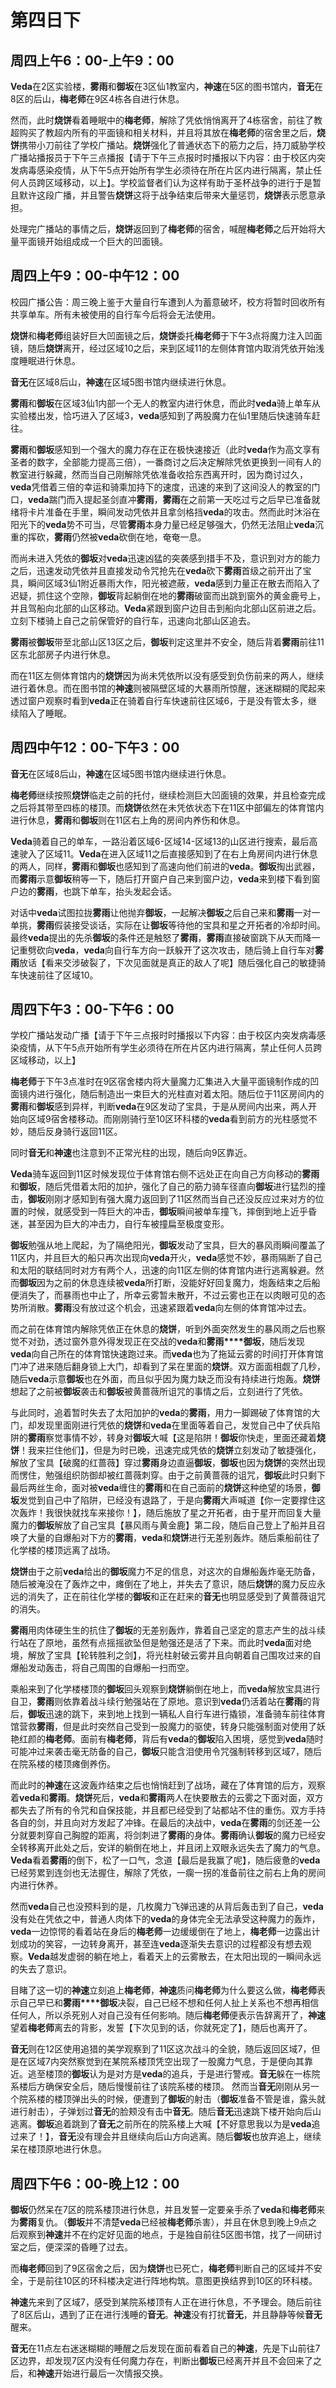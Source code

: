 # 第四日下
## 周四上午6：00-上午9：00

**Veda**在2区实验楼，**雾雨**和**御坂**在3区仙1教室内，**神速**在5区的图书馆内，**音无**在8区的后山，**梅老师**在9区4栋各自进行休息。

然而，此时**烧饼**看着睡眠中的**梅老师**，解除了凭依悄悄离开了4栋宿舍，前往了教超购买了教超内所有的平面镜和相关材料，并且将其放在**梅老师**的宿舍里之后，**烧饼**携带小刀前往了学校广播站。**烧饼**强化了普通状态下的筋力之后，持刀威胁学校广播站播报员于下午三点播报【请于下午三点报时时播报以下内容：由于校区内突发病毒感染疫情，从下午5点开始所有学生必须待在所在片区内进行隔离，禁止任何人员跨区域移动，以上】。学校监督者们认为这样有助于圣杯战争的进行于是暂且默许这段广播，并且警告**烧饼**这将于战争结束后带来大量惩罚，**烧饼**表示愿意承担。

处理完广播站的事情之后，**烧饼**返回到了**梅老师**的宿舍，喊醒**梅老师**之后开始将大量平面镜开始组成成一个巨大的凹面镜。

## 周四上午9：00-中午12：00

校园广播公告：周三晚上鉴于大量自行车遭到人为蓄意破坏，校方将暂时回收所有共享单车。所有未被使用的自行车今后将会无法使用。

**烧饼**和**梅老师**组装好巨大凹面镜之后，**烧饼**委托**梅老师**于下午3点将魔力注入凹面镜，随后**烧饼**离开，经过区域10之后，来到区域11的左侧体育馆内取消凭依开始浅度睡眠进行休息。

**音无**在区域8后山，**神速**在区域5图书馆内继续进行休息。

**雾雨**和**御坂**在区域3仙1内部一个无人的教室内进行休息，而此时**veda**骑上单车从实验楼出发，恰巧进入了区域3，**veda**感知到了两股魔力在仙1里随后快速骑车赶往。

**雾雨**和**御坂**感知到一个强大的魔力存在正在极快速接近（此时**veda**作为高文享有圣者的数字，全部能力提高三倍），一番商讨之后决定解除凭依更换到一间有人的教室进行躲藏，然而当自己刚解除凭依准备收拾东西离开时，因为商讨过久，**veda**凭借着三倍的幸运和骑乘加持下的速度，迅速的来到了这间没人的教室的门口，**veda**踹门而入提起圣剑直冲**雾雨**，**雾雨**在之前第一天吃过亏之后早已准备就绪将卡片准备在手里，瞬间发动凭依并且拿剑格挡**veda**的攻击。然而此时沐浴在阳光下的**veda**势不可当，尽管**雾雨**本身力量已经足够强大，仍然无法阻止**veda**沉重的挥砍，**雾雨**仍然被**veda**砍倒在地，奄奄一息。

而尚未进入凭依的**御坂**对**veda**迅速凶猛的突袭感到措手不及，意识到对方的能力之后，迅速发动凭依并且直接发动令咒抢先在**veda**砍下**雾雨**首级之前开出了宝具，瞬间区域3仙1附近暴雨大作，阳光被遮蔽，**veda**感到力量正在散去而陷入了迟疑，抓住这个空隙，**御坂**背起躺倒在地的**雾雨**破窗而出跳到窗外的黄金鹿号上，并且驾船向北部的山区移动。**Veda**紧跟到窗户边目击到船向北部山区前进之后。立刻下楼骑上自己之前保管好的自行车，迅速向北部山区追去。

**雾雨**被**御坂**带至北部山区13区之后，**御坂**判定这里并不安全，随后背着**雾雨**前往11区东北部房子内进行休息。

而在11区左侧体育馆内的**烧饼**因为尚未凭依所以没有感受到负伤前来的两人，继续进行着休息。而在图书馆的**神速**则被隔壁区域的大暴雨所惊醒，迷迷糊糊的爬起来透过窗户观察时看到**veda**正在骑着自行车快速前往区域6，于是没有管太多，继续陷入了睡眠。

## 周四中午12：00-下午3：00
**音无**在区域8后山，**神速**在区域5图书馆内继续进行休息。

**梅老师**继续按照**烧饼**临走之前的托付，继续检测巨大凹面镜的效果，并且检查完成之后将其带至四栋的楼顶。而**烧饼**依然在未凭依状态下在11区中部偏左的体育馆内进行休息，**雾雨**和**御坂**则在11区右上角的房间内养伤和休息。

**Veda**骑着自己的单车，一路沿着区域6-区域14-区域13的山区进行搜索，最后高速驶入了区域11。**Veda**在进入区域11之后直接感知到了在右上角房间内进行休息的两人，同样，**雾雨**和**御坂**也感知到了高速向他们前进的**veda**。**御坂**掏出武器，而**雾雨**示意**御坂**稍等一下，随后打开窗户自己来到窗户边，**veda**来到楼下看到窗户边的**雾雨**，也跳下单车，抬头发起会话。

对话中**veda**试图拉拢**雾雨**让他抛弃**御坂**，一起解决**御坂**之后自己来和**雾雨**一对一单挑，**雾雨**假装接受谈话，实际在让**御坂**等待他的宝具和星之开拓者的冷却时间。最终**veda**提出的先杀**御坂**的条件还是触怒了**雾雨**，**雾雨**直接破窗跳下从天而降一记重劈砍向**veda**，**veda**向自行车方向一跃躲开了这次攻击，随后骑上自行车对**雾雨**放话【看来交涉破裂了，下次见面就是真正的敌人了呢】随后强化自己的敏捷骑车快速前往了区域10。

## 周四下午3：00-下午6：00
学校广播站发动广播【请于下午三点报时时播报以下内容：由于校区内突发病毒感染疫情，从下午5点开始所有学生必须待在所在片区内进行隔离，禁止任何人员跨区域移动，以上】

**梅老师**于下午3点准时在9区宿舍楼内将大量魔力汇集进入大量平面镜制作成的凹面镜内进行强化，随后制造出一束巨大的光柱直对着太阳。随后位于11区房间内的**雾雨**和**御坂**感到异样，判断**veda**在9区发动了宝具，于是从房间内出来，两人开始向区域9宿舍楼移动。而刚刚骑行至10区环科楼的**veda**看到前方的光柱感觉不妙，随后反身骑行返回11区。

同时**音无**和**神速**也注意到不正常光柱的出现，随后向9区靠近。

**Veda**骑车返回到11区时候发现位于体育馆右侧不远处正在向自己方向移动的**雾雨**和**御坂**，随后凭借着太阳的加护，强化了自己的筋力骑车径直向**御坂**进行猛烈的撞击，**御坂**刚刚才感知到有强大魔力返回到了11区然而当自己还没反应过来对方的位置的时候，就感受到一阵巨大的冲击，**御坂**瞬间被单车撞飞，摔倒到地上近乎昏迷，甚至因为巨大的冲击力，自行车被撞扁至极度变形。

**御坂**勉强从地上爬起，为了隔绝阳光，**御坂**发动了宝具，巨大的暴风雨瞬间覆盖了11区内，并且巨大的船只再次出现向**veda**开火，**veda**感觉不妙，暴雨隔断了自己和太阳的联结同时对方有两个人，迅速的向11区左侧的体育馆内进行逃离躲避。然而**御坂**因为之前的休息连续被**veda**所打断，没能好好回复魔力，炮轰结束之后船便消失了，而暴雨也中止了，所幸云雾暂未散开，不过云雾也正在以肉眼可见的态势所消散。**雾雨**没有放过这个机会，迅速紧跟着**veda**向左侧的体育馆冲过去。

而之前在体育馆内解除凭依正在休息的**烧饼**，听到外面突然发生的暴风雨之后也察觉不对劲，透过窗外意外得发现正在交战的**veda**和**雾雨****御坂**，随后发现**veda**向自己所在的体育馆快速跑过来。而**veda**也为了拖延云雾的时间打开体育馆门冲了进来随后翻身锁上大门，却看到了呆在里面的**烧饼**。双方面面相觑了几秒，随后**veda**示意**御坂**也在外面，而且似乎因为魔力缺乏而没有持续进行炮轰。**烧饼**想起了之前被**御坂**袭击和**御坂**被黄蔷薇所诅咒的事情之后，立刻进行了凭依。

与此同时，追着暂时失去了太阳加护的**veda**的**雾雨**，用力一脚踢破了体育馆的大门，却发现里面刚进行凭依的**烧饼**和**veda**在里面等着自己，发觉自己中了伏兵陷阱的**雾雨**察觉事情不妙，转身对**御坂**大喊【这是陷阱！**御坂**你快走，里面还藏着**烧饼**！我来拦住他们】，但是为时已晚，迅速完成凭依的**烧饼**立刻发动了敏捷强化，解放了宝具【破魔的红蔷薇】穿过**雾雨**身边直逼**御坂**，**御坂**也因为**烧饼**的突然出现而愣住，勉强组织防御却被红蔷薇刺穿。由于之前黄蔷薇的诅咒，**御坂**此时只剩下最后两丝生命，面对被**veda**缠住的**雾雨**和在自己面前的**烧饼**这种绝望的场景，**御坂**发觉到自己中了陷阱，已经没有退路了，于是向**雾雨**大声喊道【你一定要撑住这次轰炸！我很快就找车来接你！】，随后施放了星之开拓者，由于星开而回复大量魔力的**御坂**解放了自己宝具【暴风雨与黄金鹿】第二段，随后自己登上了船并且召唤了大量的自爆船对下方的**雾雨**，**veda**和**烧饼**进行无差别轰炸。随后乘船前往了化学楼的楼顶远离了战场。

**烧饼**由于之前**veda**给出的**御坂**魔力不足的信息，对这次的自爆船轰炸毫无防备，随后被淹没在了轰炸之中，瘫倒在了地上，并失去了意识，随后**烧饼**的魔力反应永远的消失了，正在前往化学楼的**御坂**和正在赶来的**音无**也明显感受到了黄蔷薇诅咒的消失。

**雾雨**用肉体硬生生的抗住了**御坂**的无差别轰炸，靠着自己坚定的意志产生的战斗续行站在了原地，虽然有点摇摇欲坠但是勉强还是活了下来。而此时**veda**面对绝境，解放了宝具【轮转胜利之剑】，将光柱射破云雾并且向朝着自己围攻过来的自爆船发动轰击，将自己周围的自爆船一扫而空。

乘船来到了化学楼楼顶的**御坂**回头观察到**烧饼**躺倒在地上，而**veda**解放宝具进行自卫，**雾雨**则依靠着战斗续行勉强站在了原地。意识到**veda**仍活着站在**雾雨**的背后，**御坂**迅速的跳下，来到地上找到一辆私人自行车进行撬锁，准备骑车前往体育馆营救**雾雨**，但是此时突然自己受到一股魔力的驱使，转身只能强制面对使用了妖艳红颜的**梅老师**。面前有**梅老师**，背后有**veda**的**御坂**陷入困境，感觉到**veda**随时可能冲过来袭击毫无防备的自己，**御坂**只能含泪使用令咒强制转移到区域7，随后在院系楼的楼顶瘫倒养伤。

而此时的**神速**在这波轰炸结束之后也悄悄赶到了战场，藏在了体育馆的后方，观察着**veda**和**雾雨**。**烧饼**死后，**veda**和**雾雨**两人在快要散去的云雾之下面对面，双方都失去了所有的令咒和自保技能，并且都已经受到了站都站不住的重伤。双方手持各自的剑，并且向对方发起了冲锋。在最后的决战中，**veda**在**雾雨**的剑还差一公分就要刺穿自己胸膛的距离，将剑刺进了**雾雨**的身体。**雾雨**确认**御坂**的魔力已经安全转移离开此处之后，安详的躺倒在地上，并且闭上双眼永远失去了魔力的气息。**Veda**看着**雾雨**的倒下，松了一口气，念道【最后是我赢了呢】，随后疲惫的**veda**已经劳累到连剑也无法握住，解除了凭依，一瘸一拐的准备前往之前右上角的房间内进行休养。

然而**veda**自己也没预料到的是，几枚魔力飞弹迅速的从背后轰击到了自己，**veda**没有处在凭依之中，普通人肉体下的**veda**的身体完全无法承受这种魔力的轰炸，**veda**一边惊愕的看着站在身后的**梅老师**一边缓缓倒在了地上，**梅老师**一边露出计划成功的笑容，一边转身离开，甚至连**veda**逐渐失去意识的过程都没有想去观察。**Veda**越发虚弱的躺在地上，看着天上的云雾散去，在太阳出现的一瞬间永远的失去了意识。

目睹了这一切的**神速**立刻追上**梅老师**，**神速**质问**梅老师**为什么要这么做，**梅老师**表示自己早已和**雾雨****御坂**决裂，自己已经不想和任何人扯上关系也不想再相信任何人，所以杀死别人对自己没有任何影响。随后**梅老师**便表示告辞离开了，**神速**望着**梅老师**离去的背影，发誓【下次见到的话，你就死定了】，随后也离开了。

**音无**则在12区使用追猎的美学观察到了11区这次战斗的全貌，随后返回区域7，但是在区域7内突然察觉到在某院系楼顶凭空出现了一股魔力气息，于是便向其靠近。逃至楼顶的**御坂**认为是对方是**veda**的追兵，于是进行警戒。**音无**躲在一栋院系楼后方确保安全后，随后慢慢前往了该院系楼的楼顶。
然而当**音无**刚刚从另一个院系楼的楼顶弹出头的时候，便遭到了**御坂**的射击（**御坂**准备不管是谁，露头就进行射击），子弹划过**音无**的脸颊没有击中**音无**。随后**音无**迅速跳下楼开始向后山逃离。**御坂**追着跳到了**音无**之前所在的院系楼上大喊【不好意思我以为是**veda**追过来了！】，**音无**没有理会并且继续向后山方向逃离。随后**御坂**也放弃追上，继续呆在楼顶原地进行休息。

## 周四下午6：00-晚上12：00

**御坂**仍然呆在7区的院系楼顶进行休息，并且发誓一定要亲手杀了**veda**和**梅老师**来为**雾雨**复仇。（**御坂**并不清楚**veda**已经被**梅老师**杀害），并且在休息到晚上9点之后观察到**神速**并不在约定好见面的地点，于是独自前往5区图书馆，找了一间研讨室之后，便深深的昏睡了过去。

而**梅老师**回到了9区宿舍之后，因为**烧饼**也已死亡，**梅老师**判断自己的区域并不安全，于是前往10区的环科楼决定进行阵地构筑。意图更换结界到10区的环科楼。

**神速**先来到了区域7，感受到某院系楼顶有人正在进行休息，不予理会。随后前往了8区后山，遇到了正在进行浅睡的**音无**。**神速**没有打扰**音无**，并且静静等候**音无**醒来。

**音无**在11点左右迷迷糊糊的睡醒之后发现在面前看着自己的**神速**，先是下山前往7区边界，却发现7区内没有任何魔力存在，判断出**御坂**已经离开并且不会回来了之后，和**神速**开始进行最后一次情报交换。
	
